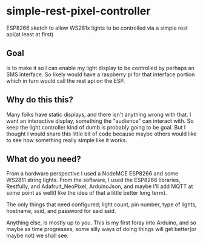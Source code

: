 # simple-rest-pixel-controller

ESP8266 sketch to allow WS281x lights to be controlled via a simple rest api(at least at first)

## Goal

Is to make it so I can enable my light display to be controlled by perhaps an SMS interface.  So likely would have a raspberry pi for that interface portion which in turn would call the rest api on the ESP.

## Why do this this?

Many folks have static displays, and there isn't anything wrong with that.  I want an interactive display, something the "audience" can interact with.  So keep the light controller kind of dumb is probably going to be goal.  But I thought I would share this little bit of code because maybe others would like to see how something really simple like it works.

## What do you need?

From a hardware perspective I used a NodeMCE ESP8266 and some WS2811 string lights.  From the software, I used the ESP8266 libraries, Restfully, and Adafruit_NeoPixel, ArduinoJson, and maybe I'll add MQTT at some point as well(I like the idea of that a little better long term).

The only things that need configured; light count, pin number, type of lights, hostname, ssid, and password for said ssid.

Anything else, is mostly up to you.  This is my first foray into Arduino, and so maybe as time progresses, some silly ways of doing things will get better(or maybe not) we shall see.


